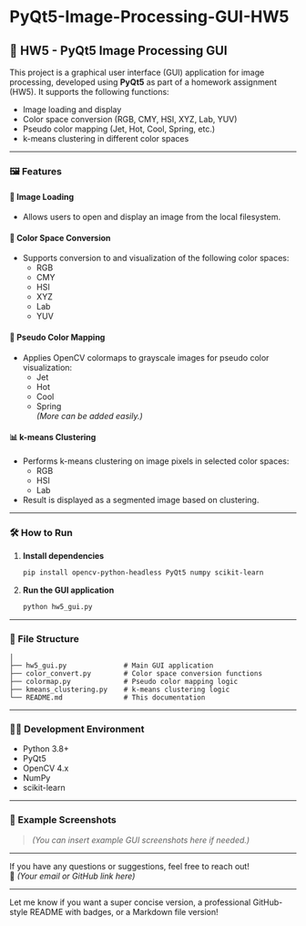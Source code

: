 # PyQt5-Image-Processing-GUI-HW5

## 📌 HW5 - PyQt5 Image Processing GUI

This project is a graphical user interface (GUI) application for image processing, developed using **PyQt5** as part of a homework assignment (HW5). It supports the following functions:

- Image loading and display  
- Color space conversion (RGB, CMY, HSI, XYZ, Lab, YUV)  
- Pseudo color mapping (Jet, Hot, Cool, Spring, etc.)  
- k-means clustering in different color spaces  

---

### 🖼 Features

#### 📁 Image Loading  
- Allows users to open and display an image from the local filesystem.

#### 🎨 Color Space Conversion  
- Supports conversion to and visualization of the following color spaces:
  - RGB
  - CMY
  - HSI
  - XYZ
  - Lab
  - YUV

#### 🌈 Pseudo Color Mapping  
- Applies OpenCV colormaps to grayscale images for pseudo color visualization:
  - Jet
  - Hot
  - Cool
  - Spring  
  *(More can be added easily.)*

#### 📊 k-means Clustering  
- Performs k-means clustering on image pixels in selected color spaces:
  - RGB
  - HSI
  - Lab  
- Result is displayed as a segmented image based on clustering.

---

### 🛠 How to Run

1. **Install dependencies**  
   ```bash
   pip install opencv-python-headless PyQt5 numpy scikit-learn
   ```

2. **Run the GUI application**  
   ```bash
   python hw5_gui.py
   ```

---

### 📂 File Structure

```
│
├── hw5_gui.py              # Main GUI application
├── color_convert.py        # Color space conversion functions
├── colormap.py             # Pseudo color mapping logic
├── kmeans_clustering.py    # k-means clustering logic
└── README.md               # This documentation
```

---

### 🧑‍💻 Development Environment

- Python 3.8+
- PyQt5
- OpenCV 4.x
- NumPy
- scikit-learn

---

### 📸 Example Screenshots
> *(You can insert example GUI screenshots here if needed.)*

---

If you have any questions or suggestions, feel free to reach out!  
📧 *(Your email or GitHub link here)*

---

Let me know if you want a super concise version, a professional GitHub-style README with badges, or a Markdown file version!
